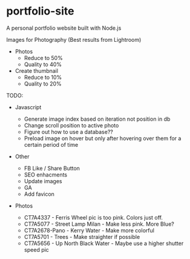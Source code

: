 # portfolio-site
A personal portfolio website built with Node.js

Images for Photography
(Best results from Lightroom)
- Photos
    - Reduce to 50%
    - Quality to 40%
- Create thumbnail
    - Reduce to 10%
    - Quality to 20%


TODO:
- Javascript
    - Generate image index based on iteration not position in db
    - Change scroll position to active photo
    - Figure out how to use a database??
    - Preload image on hover but only after hovering over them for a certain period of time

- Other
    - FB Like / Share Button
    - SEO enhacments
    - Update images
    - GA
    - Add favicon

- Photos
    - CT7A4337 - Ferris Wheel pic is too pink. Colors just off.
    - CT7A5077 - Street Lamp Milan - Make less pink. More Blue?
    - CT7A2678-Pano - Kerry Water - Make more colorful
    - CT7A5701 - Trees - Make straighter if possible
    - CT7A5656 - Up North Black Water - Maybe use a higher shutter speed pic
